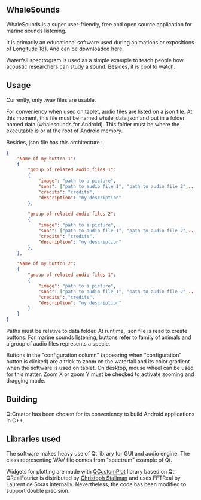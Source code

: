 ## WhaleSounds
WhaleSounds is a super user-friendly, free and open source application for marine sounds listening. 

It is primarily an educational software used during animations or expositions of [Longitude 181](https://www.longitude181.org). And can be downloaded [here](https://www.longitude181.org/espace-momes/).

Waterfall spectrogram is used as a simple example to teach people how acoustic researchers can study a sound. Besides, it is cool to watch.

## Usage
Currently, only .wav files are usable.

For conveniency when used on tablet, audio files are listed on a json file.
At this moment, this file must be named whale_data.json and put in a folder named data (whalesounds for Android). This folder must be where the executable is or at the root of Android memory.

Besides, json file has this architecture :
```json
{
	"Name of my button 1":
	{
		"group of related audio files 1":
		{
			"image": "path to a picture",
			"sons": ["path to audio file 1", "path to audio file 2",...],
			"credits": "credits",
			"description": "my description"
		},

		"group of related audio files 2":
		{
			"image": "path to a picture",
			"sons": ["path to audio file 1", "path to audio file 2",...],
			"credits": "credits",
			"description": "my description"
		},
	},

	"Name of my button 2":
	{
		"group of related audio files 1":
		{
			"image": "path to a picture",
			"sons": ["path to audio file 1", "path to audio file 2",...],
			"credits": "credits",
			"description": "my description"
		}
	}
}
```

Paths must be relative to data folder.
At runtime, json file is read to create buttons. For marine sounds listening, buttons refer to family of animals and a group of audio files represents a specie.

Buttons in the "configuration column" (appearing when "configuration" button is clicked) are a trick to zoom on the waterfall and its color gradient when the software is used on tablet. On desktop, mouse wheel can be used for this matter. Zoom X or zoom Y must be checked to activate zooming and dragging mode.


## Building
QtCreator has been chosen for its conveniency to build Android applications in C++. 

## Libraries used
The software makes heavy use of Qt library for GUI and audio engine.
The class representing WAV file comes from "spectrum" example of Qt.

Widgets for plotting are made with [QCustomPlot](https://www.qcustomplot.com/) library based on Qt.
QRealFourier is distributed by [Christoph Stallman](https://github.com/visore/QRealFourier) and uses FFTReal by Laurent de Soras internally. Nevertheless, the code has been modified to support double precision.